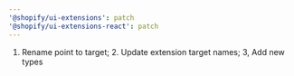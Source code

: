 ```yaml
---
'@shopify/ui-extensions': patch
'@shopify/ui-extensions-react': patch
---
```


1. Rename point to target; 2. Update extension target names; 3, Add new types
